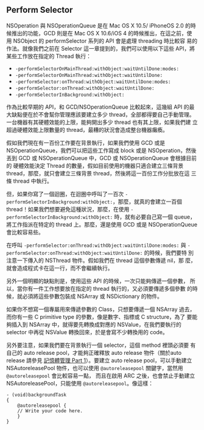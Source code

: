 Perform Selector
----------------

NSOperation 與 NSOperationQueue 是在 Mac OS X 10.5/ iPhoneOS 2.0 的時
候推出的功能，GCD 則是在 Mac OS X 10.6/iOS 4 的時候推出，在這之前，使
用 NSObject 的 performSelector 系列的 API 會是處理 threading 時比較容
易的作法。就像我們之前在 Selector 這一章提到的，我們可以使用以下這些
API，將某些工作放在指定的 Thread 執行：

- `-performSelectorOnMainThread:withObject:waitUntilDone:modes:`
- `-performSelectorOnMainThread:withObject:waitUntilDone:`
- `-performSelector:onThread:withObject:waitUntilDone:modes:`
- `-performSelector:onThread:withObject:waitUntilDone:`
- `-performSelectorInBackground:withObject:`

作為比較早期的 API，和 GCD/NSOperationQueue 比較起來，這幾組 API 的最
大缺點便在於不會幫你管理應該要建立多少 thread，全部都得要自己手動管理。
一台機器有其硬體效能的上限，能夠開出多少 thread 也有其上限，如果我們建
立超過硬體效能上限數量的 thread，最糟的狀況會造成整台機器癱瘓。

假如我們現在有一百份工作要在背景執行，如果我們使用 GCD 或是
NSOperationQueue，我們可以把這些工作寫成 block 或是 NSOperation，然後
丟到 GCD 或 NSOperationQueue 中，GCD 或 NSOperationQueue 會根據目前的
硬體效能決定 Thread 的數量，假如目前使用的機器只適合建立三條背景
thread，那麼，就只會建立三條背景 thread，然後將這一百份工作分批放在這
三條 thread 中執行。

但，如果你寫了一個迴圈，在迴圈中呼叫了一百次
`-performSelectorInBackground:withObject:`，那麼，就真的會建立一百個
thread！如果我們想要避免這種狀況，那麼，在使用
`-performSelectorInBackground:withObject:` 時，就有必要自己寫一個
queue，將工作指派在特定的 thread 上。那麼，還是使用 GCD 或是
NSOperationQueue 會比較容易些。

在呼叫 `-performSelector:onThread:withObject:waitUntilDone:modes:` 與
`-performSelector:onThread:withObject:waitUntilDone:` 的時候，我們要特
別注意一下傳入的 NSThread 物件。假如我們在 thread 這個參數傳遞 nil，那
麼，就會造成程式卡在這一行，而不會繼續執行。

另外一個明顯的缺點則是，使用這些 API 的時候，一次只能夠傳遞一個參數，
所以，當你有一件工作想要放在指定的 thread 執行的，又必須要傳遞多個參數
的時候，就必須將這些參數包裝成 NSArray 或 NSDictionary 的物件。

如果你不想寫一個專屬用來傳遞參數的 Class，只想要傳遞一個 NSArray 過去，
而你有一些 C primitive type 的參數，像是數字、指標或 C structure，為了
要能夠插入到 NSArray 中，就得要先轉換成對應的 NSValue，在我們要執行的
selector 中再從 NSValue 轉換回來，於是會寫不少轉換用的 code。

另外要注意，如果我們要在背景執行一個 selector，這個 method 裡頭必須要
有自己的 auto release pool，才能夠正確釋放 auto release 物件（關於auto
release 請參見
[記憶體管理 Part 1](../memory_management_part_1/README.md)）。要建立
auto release pool，可以手動建立 NSAutoreleasePool 物件，也可以使用
`@autoreleasepool` 關鍵字，當然用 `@autoreleasepool` 會比較容易一點，
而且在啟用 ARC 之後，也會禁止手動建立 NSAutoreleasePool，只能使用
`@autoreleasepool`。像這樣：

``` objc
- (void)backgroundTask
{
    @autoreleasepool {
    // Write your code here.
    }
}
```
